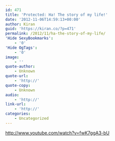 ```yaml
---
id: 471
title: 'Protected: Ha! The story of my life!'
date: '2012-11-06T14:59:13+00:00'
author: Kiran
guid: 'https://kiran.co/?p=471'
permalink: /2012/11/ha-the-story-of-my-life/
'Hide SexyBookmarks':
    - '0'
'Hide OgTags':
    - '0'
image:
    - ''
quote-author:
    - Unknown
quote-url:
    - 'http://'
quote-copy:
    - Unknown
audio:
    - 'http://'
link-url:
    - 'http://'
categories:
    - Uncategorized
---
```


<http://www.youtube.com/watch?v=fwK7ggA3-bU>
